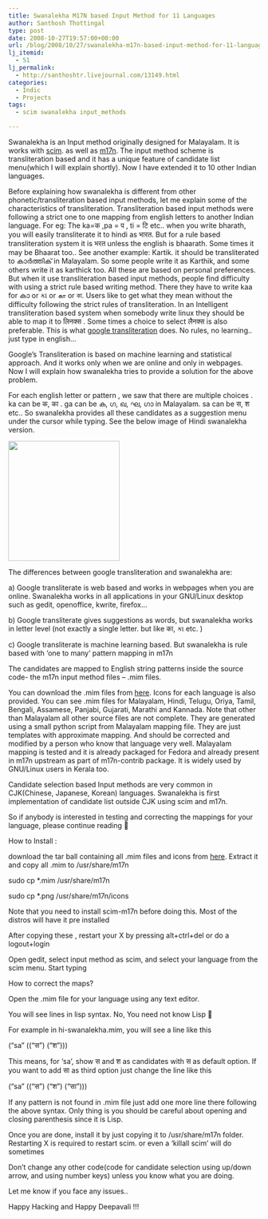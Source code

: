 ```yaml
---
title: Swanalekha M17N based Input Method for 11 Languages
author: Santhosh Thottingal
type: post
date: 2008-10-27T19:57:00+00:00
url: /blog/2008/10/27/swanalekha-m17n-based-input-method-for-11-languages/
lj_itemid:
  - 51
lj_permalink:
  - http://santhoshtr.livejournal.com/13149.html
categories:
  - Indic
  - Projects
tags:
  - scim swanalekha input_methods

---
```

Swanalekha is an Input method originally designed for Malayalam. It is works with [scim][1]. as well as [m17n][2]. The input method scheme is transliteration based and it has a unique feature of candidate list menu(which I will explain shortly). Now I have extended it to 10 other Indian languages.

Before explaining how swanalekha is different from other phonetic/transliteration based input methods, let me explain some of the characteristics of transliteration. Transliteration based input methods were following a strict one to one mapping from english letters to another Indian language. For eg: The ka=क ,pa = प , ti = टि etc.. when you write bharath, you will easily transliterate it to hindi as भारत. But for a rule based transliteration system it is भरत unless the english is bhaarath. Some times it may be Bhaarat too.. See another example: Kartik. it should be transliterated to കാര്‍ത്തിക് in Malayalam. So some people write it as Karthik, and some others write it as karthick too. All these are based on personal preferences. But when it use transliteration based input methods, people find difficulty with using a strict rule based writing method. There they have to write kaa for കാ or કા or கா or কা. Users like to get what they mean without the difficulty following the strict rules of transliteration. In an Intelligent transliteration based system when somebody write linux they should be able to map it to लिनक्स . Some times a choice to select लैनक्स is also preferable. This is what [google transliteration][3] does. No rules, no learning.. just type in english&#8230;

Google&#8217;s Transliteration is based on machine learning and statistical approach. And it works only when we are online and only in webpages. Now I will explain how swanalekha tries to provide a solution for the above problem.

For each english letter or pattern , we saw that there are multiple choices . ka can be क, का . ga can be ക, ഗ, ഖ, ഘ, ഗാ in Malayalam. sa can be स, श etc.. So swanalekha provides all these candidates as a suggestion menu under the cursor while typing. See the below image of Hindi swanalekha version.

[<img src="http://pics.livejournal.com/santhoshtr/pic/0000kfp7/s320x240" width="223" height="240" border='0' />][4]

The differences between google transliteration and swanalekha are:

a) Google transliterate is web based and works in webpages when you are online. Swanalekha works in all applications in your GNU/Linux desktop such as gedit, openoffice, kwrite, firefox&#8230;

b) Google transliterate gives suggestions as words, but swanalekha works in letter level (not exactly a single letter. but like का, કા etc. )

c) Google transliterate is machine learning based. But swanalekha is rule based with &#8216;one to many&#8217; pattern mapping in m17n

The candidates are mapped to English string patterns inside the source code- the m17n input method files &#8211; .mim files.

You can download the .mim files from [here][5]. Icons for each language is also provided. You can see .mim files for Malayalam, Hindi, Telugu, Oriya, Tamil, Bengali, Assamese, Panjabi, Gujarati, Marathi and Kannada. Note that other than Malayalam all other source files are not complete. They are generated using a small python script from Malayalam mapping file. They are just templates with approximate mapping. And should be corrected and modified by a person who know that language very well. Malayalam mapping is tested and it is already packaged for Fedora and already present in m17n upstream as part of m17n-contrib package. It is widely used by GNU/Linux users in Kerala too.

Candidate selection based Input methods are very common in CJK(Chinese, Japanese, Korean) languages. Swanalekha is first implementation of candidate list outside CJK using scim and m17n.

So if anybody is interested in testing and correcting the mappings for your language, please continue reading 🙂

How to Install :

download the tar ball containing all .mim files and icons from [here][5]. Extract it and copy all .mim to /usr/share/m17n

sudo cp *.mim /usr/share/m17n

sudo cp *.png /usr/share/m17n/icons

Note that you need to install scim-m17n before doing this. Most of the distros will have it pre installed

After copying these , restart your X by pressing alt+ctrl+del or do a logout+login

Open gedit, select input method as scim, and select your language from the scim menu. Start typing

How to correct the maps?

Open the .mim file for your language using any text editor.

You will see lines in lisp syntax. No, You need not know Lisp 🙂

For example in hi-swanalekha.mim, you will see a line like this

(&#8220;sa&#8221; ((&#8220;स&#8221;) (&#8220;श&#8221;)))

This means, for &#8216;sa&#8217;, show स and श as candidates with स as default option. If you want to add सा as third option just change the line like this

(&#8220;sa&#8221; ((&#8220;स&#8221;) (&#8220;श&#8221;) (&#8220;सा&#8221;)))

If any pattern is not found in .mim file just add one more line there following the above syntax. Only thing is you should be careful about opening and closing parenthesis since it is Lisp.

Once you are done, install it by just copying it to /usr/share/m17n folder. Restarting X is required to restart scim. or even a &#8216;killall scim&#8217; will do sometimes

Don&#8217;t change any other code(code for candidate selection using up/down arrow, and using number keys) unless you know what you are doing.

Let me know if you face any issues..

Happy Hacking and Happy Deepavali !!!

 [1]: http://sourceforge.net/projects/scim
 [2]: http://m17n.org/
 [3]: http://www.google.co.in/transliterate/indic
 [4]: http://pics.livejournal.com/santhoshtr/pic/0000kfp7/
 [5]: http://download.savannah.gnu.org/releases/smc/Swanalekha/m17n/swanalekha-m17n-04.tar.gz